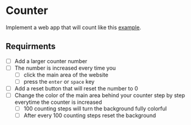 # Counter

Implement a web app that will count like this [example](https://coding-katas.netlify.app/counter/).

## Requirments

- [ ] Add a larger counter number
- [ ] The number is increased every time you 
  - [ ] click the main area of the website
  - [ ] press the `enter` or `space` key
- [ ] Add a reset button that will reset the number to 0
- [ ] Change the color of the main area behind your counter step by step everytime the counter is increased
  - [ ] 100 counting steps will turn the background fully colorful
  - [ ] After every 100 counting steps reset the background